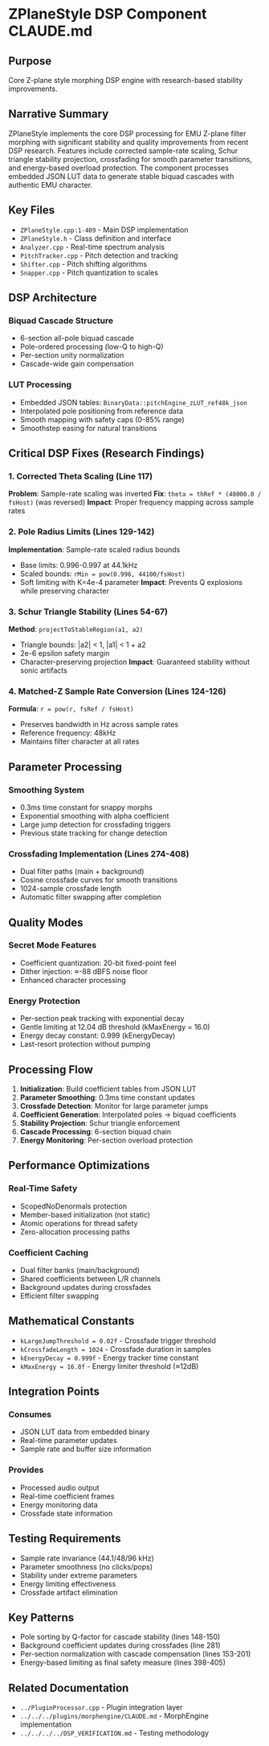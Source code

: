 # ZPlaneStyle DSP Component CLAUDE.md

## Purpose
Core Z-plane style morphing DSP engine with research-based stability improvements.

## Narrative Summary
ZPlaneStyle implements the core DSP processing for EMU Z-plane filter morphing with significant stability and quality improvements from recent DSP research. Features include corrected sample-rate scaling, Schur triangle stability projection, crossfading for smooth parameter transitions, and energy-based overload protection. The component processes embedded JSON LUT data to generate stable biquad cascades with authentic EMU character.

## Key Files
- `ZPlaneStyle.cpp:1-409` - Main DSP implementation
- `ZPlaneStyle.h` - Class definition and interface
- `Analyzer.cpp` - Real-time spectrum analysis
- `PitchTracker.cpp` - Pitch detection and tracking
- `Shifter.cpp` - Pitch shifting algorithms
- `Snapper.cpp` - Pitch quantization to scales

## DSP Architecture
### Biquad Cascade Structure
- 6-section all-pole biquad cascade
- Pole-ordered processing (low-Q to high-Q)
- Per-section unity normalization
- Cascade-wide gain compensation

### LUT Processing
- Embedded JSON tables: `BinaryData::pitchEngine_zLUT_ref48k_json`
- Interpolated pole positioning from reference data
- Smooth mapping with safety caps (0-85% range)
- Smoothstep easing for natural transitions

## Critical DSP Fixes (Research Findings)
### 1. Corrected Theta Scaling (Line 117)
**Problem**: Sample-rate scaling was inverted
**Fix**: `theta = thRef * (48000.0 / fsHost)` (was reversed)
**Impact**: Proper frequency mapping across sample rates

### 2. Pole Radius Limits (Lines 129-142)
**Implementation**: Sample-rate scaled radius bounds
- Base limits: 0.996-0.997 at 44.1kHz
- Scaled bounds: `rMin = pow(0.996, 44100/fsHost)`
- Soft limiting with K=4e-4 parameter
**Impact**: Prevents Q explosions while preserving character

### 3. Schur Triangle Stability (Lines 54-67)
**Method**: `projectToStableRegion(a1, a2)`
- Triangle bounds: |a2| < 1, |a1| < 1 + a2
- 2e-6 epsilon safety margin
- Character-preserving projection
**Impact**: Guaranteed stability without sonic artifacts

### 4. Matched-Z Sample Rate Conversion (Lines 124-126)
**Formula**: `r = pow(r, fsRef / fsHost)`
- Preserves bandwidth in Hz across sample rates
- Reference frequency: 48kHz
- Maintains filter character at all rates

## Parameter Processing
### Smoothing System
- 0.3ms time constant for snappy morphs
- Exponential smoothing with alpha coefficient
- Large jump detection for crossfading triggers
- Previous state tracking for change detection

### Crossfading Implementation (Lines 274-408)
- Dual filter paths (main + background)
- Cosine crossfade curves for smooth transitions
- 1024-sample crossfade length
- Automatic filter swapping after completion

## Quality Modes
### Secret Mode Features
- Coefficient quantization: 20-bit fixed-point feel
- Dither injection: ≈-88 dBFS noise floor
- Enhanced character processing

### Energy Protection
- Per-section peak tracking with exponential decay
- Gentle limiting at 12.04 dB threshold (kMaxEnergy = 16.0)
- Energy decay constant: 0.999 (kEnergyDecay)
- Last-resort protection without pumping

## Processing Flow
1. **Initialization**: Build coefficient tables from JSON LUT
2. **Parameter Smoothing**: 0.3ms time constant updates
3. **Crossfade Detection**: Monitor for large parameter jumps
4. **Coefficient Generation**: Interpolated poles → biquad coefficients
5. **Stability Projection**: Schur triangle enforcement
6. **Cascade Processing**: 6-section biquad chain
7. **Energy Monitoring**: Per-section overload protection

## Performance Optimizations
### Real-Time Safety
- ScopedNoDenormals protection
- Member-based initialization (not static)
- Atomic operations for thread safety
- Zero-allocation processing paths

### Coefficient Caching
- Dual filter banks (main/background)
- Shared coefficients between L/R channels
- Background updates during crossfades
- Efficient filter swapping

## Mathematical Constants
- `kLargeJumpThreshold = 0.02f` - Crossfade trigger threshold
- `kCrossfadeLength = 1024` - Crossfade duration in samples
- `kEnergyDecay = 0.999f` - Energy tracker time constant
- `kMaxEnergy = 16.0f` - Energy limiter threshold (≈12dB)

## Integration Points
### Consumes
- JSON LUT data from embedded binary
- Real-time parameter updates
- Sample rate and buffer size information

### Provides
- Processed audio output
- Real-time coefficient frames
- Energy monitoring data
- Crossfade state information

## Testing Requirements
- Sample rate invariance (44.1/48/96 kHz)
- Parameter smoothness (no clicks/pops)
- Stability under extreme parameters
- Energy limiting effectiveness
- Crossfade artifact elimination

## Key Patterns
- Pole sorting by Q-factor for cascade stability (lines 148-150)
- Background coefficient updates during crossfades (line 281)
- Per-section normalization with cascade compensation (lines 153-201)
- Energy-based limiting as final safety measure (lines 398-405)

## Related Documentation
- `../PluginProcessor.cpp` - Plugin integration layer
- `../../../plugins/morphengine/CLAUDE.md` - MorphEngine implementation
- `../../../../DSP_VERIFICATION.md` - Testing methodology